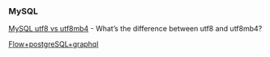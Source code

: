 ### MySQL

[MySQL utf8 vs utf8mb4](http://www.eversql.com/mysql-utf8-vs-utf8mb4-whats-the-difference-between-utf8-and-utf8mb4/) - What’s the difference between utf8 and utf8mb4?

[Flow+postgreSQL+graphql](https://medium.com/@gajus/i-reduced-graphql-codebase-size-by-40-and-increased-type-coverage-to-90-a2c87fdc78d3)

